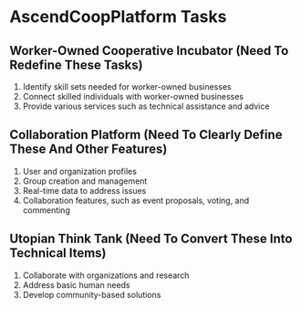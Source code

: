 # AscendCoopPlatform Tasks

## Worker-Owned Cooperative Incubator (Need To Redefine These Tasks)

1. Identify skill sets needed for worker-owned businesses
2. Connect skilled individuals with worker-owned businesses
3. Provide various services such as technical assistance and advice

## Collaboration Platform (Need To Clearly Define These And Other Features)

1. User and organization profiles
2. Group creation and management
3. Real-time data to address issues
4. Collaboration features, such as event proposals, voting, and commenting

## Utopian Think Tank (Need To Convert These Into Technical Items)

1. Collaborate with organizations and research
2. Address basic human needs
3. Develop community-based solutions
